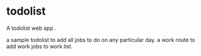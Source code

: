 # todolist
A todolist web app .

a sample todolist to add all jobs to do on any particular day.
a work route to add work jobs to work list.
